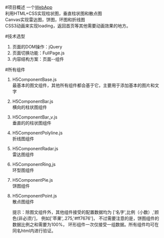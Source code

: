 #项目概述
一个[WebApp](https://albertfeng550.github.io/WebApp/index.html)
</br>利用HTML+CSS实现柱状图，垂直柱状图和散点图
</br>Canvas实现雷达图，饼图，环图和折线图
<br>CSS3动画来实现loading，返回首页等其他需要动画效果的地方。

#技术选型
1.   页面的DOM操作：jQuery
2.   页面切换功能：FullPage.js
3.   内容结构方案：页面--组件

#所有组件
1.   H5ComponentBase.js</br>
    最基本的图文组件，其他所有组件都会基于它，主要用于添加基本的图片和文字
    
2.  H5ComponentBar.js</br>
    横向的柱状图组件
    
3.  H5ComponentBar_v.js</br>
    垂直的的柱状图组件
    
4.  H5ComponentPolyline.js</br>
     折线图组件
     
5.  H5ComponentRadar.js</br>
     雷达图组件

6.  H5ComponentRing,js</br>
     环型图组件

7.  H5ComponentPie.js</br>
    饼图组件
    
8.  H5ComponentPoint.js</br>
    散点图组件</br>
    
    提示：除图文组件外，其他组件接受的配置数据均为
    ['名字',比例（小数）,'颜色(非必须)']，
    例如['苹果',.275,'#ff7676']，
    不过需要注意的是，饼图组件的数据比例之和需要为100%，
    环形组件一次仅接受一组数据。所有组件均可在同名html内进行验证。
    
    